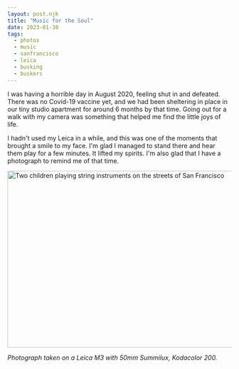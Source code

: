 ```yaml
---
layout: post.njk
title: "Music for the Soul"
date: 2023-01-30
tags:
  - photos
  - music
  - sanfrancisco
  - leica
  - busking
  - buskers
---
```

I was having a horrible day in August 2020, feeling shut in and defeated. There was no Covid-19 vaccine yet, and we had been sheltering in place in our tiny studio apartment for around 6 months by that time. Going out for a walk with my camera was something that helped me find the little joys of life.

I hadn't used my Leica in a while, and this was one of the moments that brought a smile to my face. I'm glad I managed to stand there and hear them play for a few minutes. It lifted my spirits. I'm also glad that I have a photograph to remind me of that time.

<img src="/photos/uploads/f609a9290a.jpg" width="600" height="397" alt="Two children playing string instruments on the streets of San Francisco" />

_Photograph taken on a Leica M3 with 50mm Summilux, Kodacolor 200._

